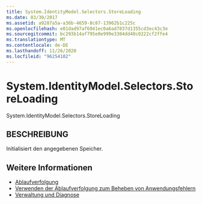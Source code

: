 ```yaml
---
title: System.IdentityModel.Selectors.StoreLoading
ms.date: 03/30/2017
ms.assetid: a9287a5a-a36b-4659-8c87-13962b1c225c
ms.openlocfilehash: e01dad97af6941ec0a6ad7837d1355cd3ec43c3e
ms.sourcegitcommit: bc293b14af795e0e999e3304dd40c0222cf2ffe4
ms.translationtype: MT
ms.contentlocale: de-DE
ms.lasthandoff: 11/26/2020
ms.locfileid: "96254102"
---
```

# <a name="systemidentitymodelselectorsstoreloading"></a>System.IdentityModel.Selectors.StoreLoading

System.IdentityModel.Selectors.StoreLoading  
  
## <a name="description"></a>BESCHREIBUNG  

 Initialisiert den angegebenen Speicher.  
  
## <a name="see-also"></a>Weitere Informationen

- [Ablaufverfolgung](index.md)
- [Verwenden der Ablaufverfolgung zum Beheben von Anwendungsfehlern](using-tracing-to-troubleshoot-your-application.md)
- [Verwaltung und Diagnose](../index.md)

